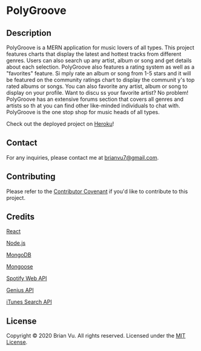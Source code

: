 # PolyGroove

## Description
    
PolyGroove is a MERN application for music lovers of all types. This project features
charts that display the latest and hottest tracks from different genres. Users can also search up any artist, album or
song and get details about each selection. PolyGroove also features a rating system as well as a "favorites" feature. Si
mply rate an album or song from 1-5 stars and it will be featured on the community ratings chart to display the communit
y's top rated albums or songs. You can also favorite any artist, album or song to display on your profile. Want to discu
ss your favorite artist? No problem! PolyGroove has an extensive forums section that covers all genres and artists so th
at you can find other like-minded individuals to chat with. PolyGroove is the one stop shop for music heads of all types.

Check out the deployed project on [Heroku](https://polygroove.herokuapp.com/)!

## Contact

For any inquiries, please contact me at brianvu7@gmail.com.
        
## Contributing
    
Please refer to the [Contributor Covenant](https://www.contributor-covenant.org/) if you'd like to contribute to this project.

## Credits

[React](https://reactjs.org/)

[Node.js](https://nodejs.org/en/)

[MongoDB](https://www.mongodb.com/)

[Mongoose](https://mongoosejs.com/)

[Spotify Web API](https://developer.spotify.com/documentation/web-api/)

[Genius API](https://docs.genius.com/)

[iTunes Search API](https://developer.apple.com/library/archive/documentation/AudioVideo/Conceptual/iTuneSearchAPI/index.html#//apple_ref/doc/uid/TP40017632-CH3-SW1)

## License

Copyright © 2020 Brian Vu. All rights reserved. Licensed under the [MIT License](https://github.com/b-vu/polygroove/blob/master/LICENSE).